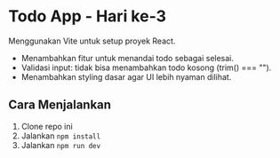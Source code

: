 # Todo App - Hari ke-3

Menggunakan Vite untuk setup proyek React.

- Menambahkan fitur untuk menandai todo sebagai selesai.
- Validasi input: tidak bisa menambahkan todo kosong (trim() === "").
- Menambahkan styling dasar agar UI lebih nyaman dilihat.

## Cara Menjalankan

1. Clone repo ini
2. Jalankan `npm install`
3. Jalankan `npm run dev`